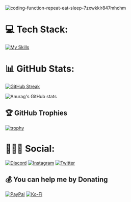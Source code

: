 ![coding-function-repeat-eat-sleep-7zxwkklr847mhchm](https://github.com/JunLovin/JunLovin/assets/96802832/b2213bbd-d038-4a11-a801-185ea790b794)

# 💻 Tech Stack:
[![My Skills](https://skillicons.dev/icons?i=js,html,css,lua,nodejs,bash,java,flask,django)](https://skillicons.dev)

# 📊 GitHub Stats:
[![GitHub Streak](https://streak-stats.demolab.com/?user=JunLovin&theme=dark)](https://git.io/streak-stats)

![Anurag's GitHub stats](https://github-readme-stats.vercel.app/api?username=JunLovin&show_icons=true&theme=dark)

## 🏆 GitHub Trophies
[![trophy](https://github-profile-trophy.vercel.app/?username=JunLovin&theme=onedark)](https://github.com/ryo-ma/github-profile-trophy)

# 🧍🏻‍♂️ Social:
[![Discord](https://img.shields.io/badge/Discord-%237289DA.svg?logo=discord&logoColor=white)](https://discord.com/users/446418348943867904) [![Instagram](https://img.shields.io/badge/Instagram-%23E4405F.svg?logo=Instagram&logoColor=white)](https://www.instagram.com/junlovin23/) [![Twitter](https://img.shields.io/badge/Twitter-%231DA1F2.svg?logo=Twitter&logoColor=white)](https://twitter.com/JunLovin23) 

  ## 💰 You can help me by Donating
  [![PayPal](https://img.shields.io/badge/PayPal-00457C?style=for-the-badge&logo=paypal&logoColor=white)](https://www.paypal.com/paypalme/Crendon23) [![Ko-Fi](https://img.shields.io/badge/Ko--fi-F16061?style=for-the-badge&logo=ko-fi&logoColor=white)](https://ko-fi.com/junlovin) 

  
<!-- Proudly created with GPRM ( https://gprm.itsvg.in ) -->
